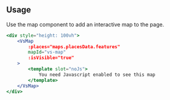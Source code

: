 ## Usage
Use the map component to add an interactive map to the page. 

```jsx
<div style="height: 100vh">
    <VsMap
        :places="maps.placesData.features"
        mapId="vs-map"
        :isVisible="true"
    >
        <template slot="noJs">
            You need Javascript enabled to see this map
        </template>
    </VsMap>
</div>